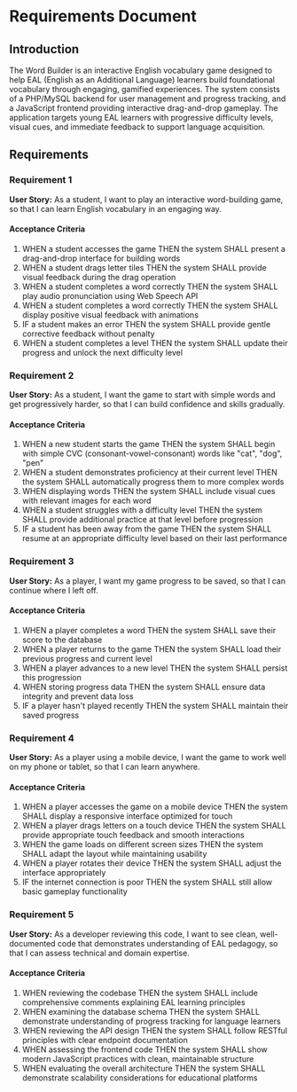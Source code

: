# Requirements Document

## Introduction

The Word Builder is an interactive English vocabulary game designed to help EAL (English as an Additional Language) learners build foundational vocabulary through engaging, gamified experiences. The system consists of a PHP/MySQL backend for user management and progress tracking, and a JavaScript frontend providing interactive drag-and-drop gameplay. The application targets young EAL learners with progressive difficulty levels, visual cues, and immediate feedback to support language acquisition.

## Requirements

### Requirement 1

**User Story:** As a student, I want to play an interactive word-building game, so that I can learn English vocabulary in an engaging way.

#### Acceptance Criteria

1. WHEN a student accesses the game THEN the system SHALL present a drag-and-drop interface for building words
2. WHEN a student drags letter tiles THEN the system SHALL provide visual feedback during the drag operation
3. WHEN a student completes a word correctly THEN the system SHALL play audio pronunciation using Web Speech API
4. WHEN a student completes a word correctly THEN the system SHALL display positive visual feedback with animations
5. IF a student makes an error THEN the system SHALL provide gentle corrective feedback without penalty
6. WHEN a student completes a level THEN the system SHALL update their progress and unlock the next difficulty level

### Requirement 2

**User Story:** As a student, I want the game to start with simple words and get progressively harder, so that I can build confidence and skills gradually.

#### Acceptance Criteria

1. WHEN a new student starts the game THEN the system SHALL begin with simple CVC (consonant-vowel-consonant) words like "cat", "dog", "pen"
2. WHEN a student demonstrates proficiency at their current level THEN the system SHALL automatically progress them to more complex words
3. WHEN displaying words THEN the system SHALL include visual cues with relevant images for each word
4. WHEN a student struggles with a difficulty level THEN the system SHALL provide additional practice at that level before progression
5. IF a student has been away from the game THEN the system SHALL resume at an appropriate difficulty level based on their last performance

### Requirement 3

**User Story:** As a player, I want my game progress to be saved, so that I can continue where I left off.

#### Acceptance Criteria

1. WHEN a player completes a word THEN the system SHALL save their score to the database
2. WHEN a player returns to the game THEN the system SHALL load their previous progress and current level
3. WHEN a player advances to a new level THEN the system SHALL persist this progression
4. WHEN storing progress data THEN the system SHALL ensure data integrity and prevent data loss
5. IF a player hasn't played recently THEN the system SHALL maintain their saved progress

### Requirement 4

**User Story:** As a player using a mobile device, I want the game to work well on my phone or tablet, so that I can learn anywhere.

#### Acceptance Criteria

1. WHEN a player accesses the game on a mobile device THEN the system SHALL display a responsive interface optimized for touch
2. WHEN a player drags letters on a touch device THEN the system SHALL provide appropriate touch feedback and smooth interactions
3. WHEN the game loads on different screen sizes THEN the system SHALL adapt the layout while maintaining usability
4. WHEN a player rotates their device THEN the system SHALL adjust the interface appropriately
5. IF the internet connection is poor THEN the system SHALL still allow basic gameplay functionality

### Requirement 5

**User Story:** As a developer reviewing this code, I want to see clean, well-documented code that demonstrates understanding of EAL pedagogy, so that I can assess technical and domain expertise.

#### Acceptance Criteria

1. WHEN reviewing the codebase THEN the system SHALL include comprehensive comments explaining EAL learning principles
2. WHEN examining the database schema THEN the system SHALL demonstrate understanding of progress tracking for language learners
3. WHEN reviewing the API design THEN the system SHALL follow RESTful principles with clear endpoint documentation
4. WHEN assessing the frontend code THEN the system SHALL show modern JavaScript practices with clean, maintainable structure
5. WHEN evaluating the overall architecture THEN the system SHALL demonstrate scalability considerations for educational platforms